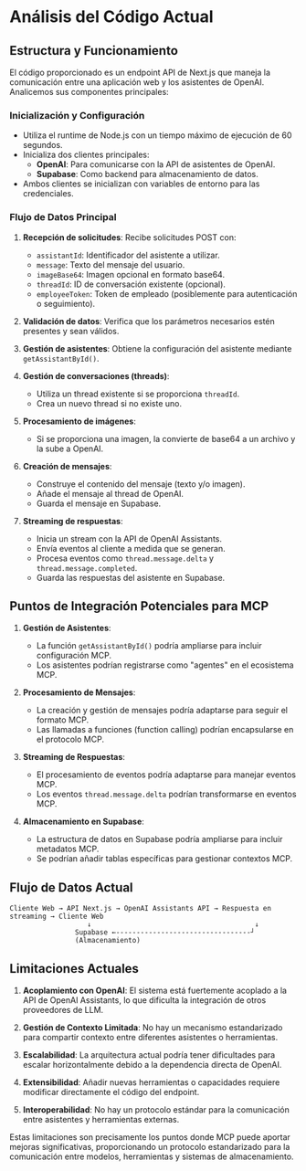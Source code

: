 # Análisis del Código Actual

## Estructura y Funcionamiento

El código proporcionado es un endpoint API de Next.js que maneja la comunicación entre una aplicación web y los asistentes de OpenAI. Analicemos sus componentes principales:

### Inicialización y Configuración

- Utiliza el runtime de Node.js con un tiempo máximo de ejecución de 60 segundos.
- Inicializa dos clientes principales:
  - **OpenAI**: Para comunicarse con la API de asistentes de OpenAI.
  - **Supabase**: Como backend para almacenamiento de datos.
- Ambos clientes se inicializan con variables de entorno para las credenciales.

### Flujo de Datos Principal

1. **Recepción de solicitudes**: Recibe solicitudes POST con:
   - `assistantId`: Identificador del asistente a utilizar.
   - `message`: Texto del mensaje del usuario.
   - `imageBase64`: Imagen opcional en formato base64.
   - `threadId`: ID de conversación existente (opcional).
   - `employeeToken`: Token de empleado (posiblemente para autenticación o seguimiento).

2. **Validación de datos**: Verifica que los parámetros necesarios estén presentes y sean válidos.

3. **Gestión de asistentes**: Obtiene la configuración del asistente mediante `getAssistantById()`.

4. **Gestión de conversaciones (threads)**:
   - Utiliza un thread existente si se proporciona `threadId`.
   - Crea un nuevo thread si no existe uno.

5. **Procesamiento de imágenes**:
   - Si se proporciona una imagen, la convierte de base64 a un archivo y la sube a OpenAI.

6. **Creación de mensajes**:
   - Construye el contenido del mensaje (texto y/o imagen).
   - Añade el mensaje al thread de OpenAI.
   - Guarda el mensaje en Supabase.

7. **Streaming de respuestas**:
   - Inicia un stream con la API de OpenAI Assistants.
   - Envía eventos al cliente a medida que se generan.
   - Procesa eventos como `thread.message.delta` y `thread.message.completed`.
   - Guarda las respuestas del asistente en Supabase.

## Puntos de Integración Potenciales para MCP

1. **Gestión de Asistentes**:
   - La función `getAssistantById()` podría ampliarse para incluir configuración MCP.
   - Los asistentes podrían registrarse como "agentes" en el ecosistema MCP.

2. **Procesamiento de Mensajes**:
   - La creación y gestión de mensajes podría adaptarse para seguir el formato MCP.
   - Las llamadas a funciones (function calling) podrían encapsularse en el protocolo MCP.

3. **Streaming de Respuestas**:
   - El procesamiento de eventos podría adaptarse para manejar eventos MCP.
   - Los eventos `thread.message.delta` podrían transformarse en eventos MCP.

4. **Almacenamiento en Supabase**:
   - La estructura de datos en Supabase podría ampliarse para incluir metadatos MCP.
   - Se podrían añadir tablas específicas para gestionar contextos MCP.

## Flujo de Datos Actual

```
Cliente Web → API Next.js → OpenAI Assistants API → Respuesta en streaming → Cliente Web
                   ↓                                        ↓
                Supabase ←---------------------------------┘
                (Almacenamiento)
```

## Limitaciones Actuales

1. **Acoplamiento con OpenAI**: El sistema está fuertemente acoplado a la API de OpenAI Assistants, lo que dificulta la integración de otros proveedores de LLM.

2. **Gestión de Contexto Limitada**: No hay un mecanismo estandarizado para compartir contexto entre diferentes asistentes o herramientas.

3. **Escalabilidad**: La arquitectura actual podría tener dificultades para escalar horizontalmente debido a la dependencia directa de OpenAI.

4. **Extensibilidad**: Añadir nuevas herramientas o capacidades requiere modificar directamente el código del endpoint.

5. **Interoperabilidad**: No hay un protocolo estándar para la comunicación entre asistentes y herramientas externas.

Estas limitaciones son precisamente los puntos donde MCP puede aportar mejoras significativas, proporcionando un protocolo estandarizado para la comunicación entre modelos, herramientas y sistemas de almacenamiento.
